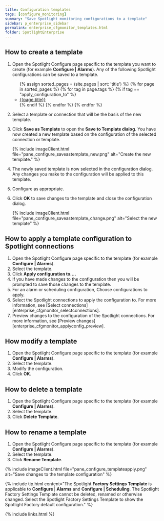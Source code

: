 ```yaml
---
title: Configuration templates
tags: [configure_monitoring]
summary: "Save Spotlight monitoring configurations to a template"
sidebar: p_enterprise_sidebar
permalink: enterprise_cfgmonitor_templates.html
folder: SpotlightEnterprise
---
```



## How to create a template

1. Open the Spotlight Configure page specific to the template you want to create (for example **Configure \| Alarms**). Any of the following Spotlight configurations can be saved to a template.

    <ul>
    {% assign sorted_pages = (site.pages | sort: 'title') %}
    {% for page in sorted_pages %}
    {% for tag in page.tags %}
    {% if tag == "apply_configuration_to" %}
    <li><a href="{{ page.url | prepend: site.baseurl}}">{{page.title}}</a></li>
    {% endif %}
    {% endfor %}
    {% endfor %}
    </ul>

2. Select a template or connection that will be the basis of the new template.
3. Click **Save as Template** to open the **Save to Template dialog**. You have now created a new template based on the configuration of the selected connection or template.

   {% include imageClient.html file="pane_configure_saveastemplate_new.png" alt="Create the new template." %}

4. The newly saved template is now selected in the configuration dialog. Any changes you make to the configuration will be applied to this template.
5. Configure as appropriate.
6. Click **OK** to save changes to the template and close the configuration dialog.

   {% include imageClient.html file="pane_configure_saveastemplate_change.png" alt="Select the new template" %}


## How to apply a template configuration to Spotlight connections

1. Open the Spotlight Configure page specific to the template (for example **Configure \| Alarms**).
2. Select the template.
3. Click **Apply configuration to….**
4. If you have made changes to the configuration then you will be prompted to save those changes to the template.
5. For an alarm or scheduling configuration, Choose configurations to apply.
6. Select the Spotlight connections to apply the configuration to. For more information, see [Select connections][enterprise_cfgmonitor_selectconnections].
7. Preview changes to the configuration of the Spotlight connections. For more information, see [Preview changes][enterprise_cfgmonitor_applyconfig_preview].

## How modify a template

1. Open the Spotlight Configure page specific to the template (for example **Configure \| Alarms**).
2. Select the template.
3. Modify the configuration.
4. Click **OK**.

## How to delete a template

1. Open the Spotlight Configure page specific to the template (for example **Configure \| Alarms**).
2. Select the template.
3. Click **Delete Template**.

## How to rename a template

1. Open the Spotlight Configure page specific to the template (for example **Configure \| Alarms**).
2. Select the template.
3. Click **Rename Template**.

{% include imageClient.html file="pane_configure_templateapply.png" alt="Save changes to the template configuration" %}

{% include tip.html content="The Spotlight **Factory Settings Template** is applicable to **Configure \| Alarms** and **Configure \| Scheduling**. The Spotlight Factory Settings Template cannot be deleted, renamed or otherwise changed. Select the Spotlight Factory Settings Template to show the Spotlight Factory default configuration." %}

{% include links.html %}
